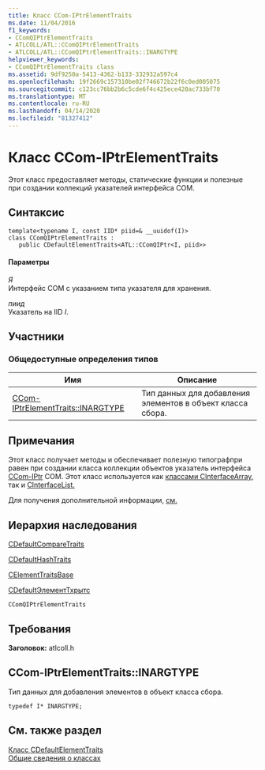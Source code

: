 ```yaml
---
title: Класс CCom-IPtrElementTraits
ms.date: 11/04/2016
f1_keywords:
- CComQIPtrElementTraits
- ATLCOLL/ATL::CComQIPtrElementTraits
- ATLCOLL/ATL::CComQIPtrElementTraits::INARGTYPE
helpviewer_keywords:
- CComQIPtrElementTraits class
ms.assetid: 9df9250a-5413-4362-b133-332932a597c4
ms.openlocfilehash: 19f2669c157310be02f746672b22f6c0ed005075
ms.sourcegitcommit: c123cc76bb2b6c5cde6f4c425ece420ac733bf70
ms.translationtype: MT
ms.contentlocale: ru-RU
ms.lasthandoff: 04/14/2020
ms.locfileid: "81327412"
---
```

# <a name="ccomqiptrelementtraits-class"></a>Класс CCom-IPtrElementTraits

Этот класс предоставляет методы, статические функции и полезные при создании коллекций указателей интерфейса COM.

## <a name="syntax"></a>Синтаксис

```
template<typename I, const IID* piid=& __uuidof(I)>
class CComQIPtrElementTraits :
   public CDefaultElementTraits<ATL::CComQIPtr<I, piid>>
```

#### <a name="parameters"></a>Параметры

*Я*<br/>
Интерфейс COM с указанием типа указателя для хранения.

*пиид*<br/>
Указатель на IID *I*.

## <a name="members"></a>Участники

### <a name="public-typedefs"></a>Общедоступные определения типов

|Имя|Описание|
|----------|-----------------|
|[CCom-IPtrElementTraits::INARGTYPE](#inargtype)|Тип данных для добавления элементов в объект класса сбора.|

## <a name="remarks"></a>Примечания

Этот класс получает методы и обеспечивает полезную типографпри равен при создании класса коллекции объектов указатель интерфейса [CCom-IPtr](../../atl/reference/ccomqiptr-class.md) COM. Этот класс используется как [классами CInterfaceArray,](../../atl/reference/cinterfacearray-class.md) так и [CInterfaceList.](../../atl/reference/cinterfacelist-class.md)

Для получения дополнительной информации, [см.](../../atl/atl-collection-classes.md)

## <a name="inheritance-hierarchy"></a>Иерархия наследования

[CDefaultCompareTraits](../../atl/reference/cdefaultcomparetraits-class.md)

[CDefaultHashTraits](../../atl/reference/cdefaulthashtraits-class.md)

[CElementTraitsBase](../../atl/reference/celementtraitsbase-class.md)

[CDefaultЭлементТхрытс](../../atl/reference/cdefaultelementtraits-class.md)

`CComQIPtrElementTraits`

## <a name="requirements"></a>Требования

**Заголовок:** atlcoll.h

## <a name="ccomqiptrelementtraitsinargtype"></a><a name="inargtype"></a>CCom-IPtrElementTraits::INARGTYPE

Тип данных для добавления элементов в объект класса сбора.

```
typedef I* INARGTYPE;
```

## <a name="see-also"></a>См. также раздел

[Класс CDefaultElementTraits](../../atl/reference/cdefaultelementtraits-class.md)<br/>
[Общие сведения о классах](../../atl/atl-class-overview.md)
